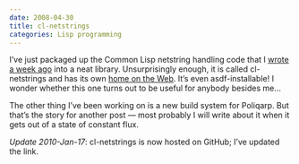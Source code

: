 ```yaml
---
date: 2008-04-30
title: cl-netstrings
categories: Lisp programming
---
```


I’ve just packaged up the Common Lisp netstring handling code that I [wrote a week ago][1] into a neat library. Unsurprisingly enough, it is called cl-netstrings and has its own [home on the Web][2]. It’s even asdf-installable! I wonder whether this one turns out to be useful for anybody besides me…

The other thing I’ve been working on is a new build system for Poliqarp. But that’s the story for another post — most probably I will write about it when it gets out of a state of constant flux.

_Update 2010-Jan-17_: cl-netstrings is now hosted on GitHub; I’ve updated the link.

[1]: http://blog.danieljanus.pl/hacking-away-with-json-rpc.html
[2]: http://github.com/nathell/cl-netstrings
